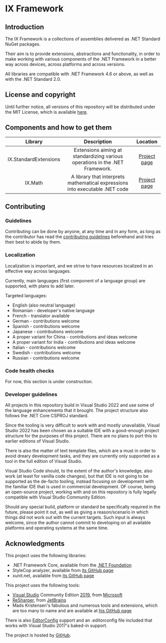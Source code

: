 # IX Framework

## Introduction

The IX Framework is a collections of assemblies delivered as .NET Standard NuGet packages.

Their aim is to provide extensions, abstractions and functionality, in order to make working with various
components of the .NET Framework in a better way across devices, across platforms and across versions.

All libraries are compatible with .NET Framework 4.6 or above, as well as with the .NET Standard 2.0.

## License and copyright

Until further notice, all versions of this repository will be distributed under the MIT License, which is
available [here](LICENSE.md).

## Components and how to get them

| Library | Description | Location |
|:-------:|:-----------:|:--------:|
| IX.StandardExtensions | Extensions aiming at standardizing various operations in the .NET Framework. | [Project page](https://github.com/adimosh/IX.StandardExtension) |
| IX.Math | A library that interprets mathematical expressions into executable .NET code | [Project page](https://github.com/adimosh/IX.Math) |

## Contributing

### Guidelines

Contributing can be done by anyone, at any time and in any form, as long as the contributor
has read the [contributing guidelines](https://adimosh.github.io/contributingguidelines)
beforehand and tries their best to abide by them.

### Localization

Localization is important, and we strive to have resources localized in an effective way across languages.

Currently, main languages (first component of a language group) are supported, with plans to add later.

Targeted languages:
- English (also neutral language)
- Romanian - developer's native language
- French - translator available
- German - contributions welcome
- Spanish - contributions welcome
- Japanese - contributions welcome
- A proper variant for China - contributions and ideas welcome
- A proper variant for India - contributions and ideas welcome
- Italian - contributions welcome
- Swedish - contributions welcome
- Russian - contributions welcome

### Code health checks

For now, this section is under construction.

### Developer guidelines

All projects in this repository build in Visual Studio 2022 and use some of the language enhancements that it brought. The project
structure also follows the .NET Core CSPROJ standard.

Since the tooling is very difficult to work with and mostly unavailable, Visual Studio 2022 has been chosen as a suitable IDE with a good-enough
project structure for the purposes of this project. There are no plans to port this to earlier editions of Visual Studio.

There is also the matter of text template files, which are a must in order to avoid dreary development tasks, and they are currently only supported
as a tool in the full edition of Visual Studio.

Visual Studio Code should, to the extent of the author's knowledge, also work (at least for vanilla code changes), but that IDE is not going to
be supported as the de-facto tooling, instead focusing on development with the familiar IDE that is used in commercial development. OF course,
being an open-source project, working with and on this repository is fully legally compatible with Visual Studio Community Edition.

Should any special build, platform or standard be specifically required in the future, please point it out, as well as giving a reason/scenario
in which things did not work out with the current targets. Such input is always welcome, since the author cannot commit to developing on all
available platforms and operating systems at the same time.

## Acknowledgments

This project uses the following libraries:

- .NET Framework Core, available from the [.NET Foundation](https://github.com/dotnet)
- StyleCop analyzer, available from [its GitHub page](https://github.com/DotNetAnalyzers/StyleCopAnalyzers)
- xunit.net, available from [its GitHub page](http://xunit.github.io/)

This project uses the following tools:

- [Visual Studio](https://visualstudio.microsoft.com/) Community Edition [2019](https://visualstudio.microsoft.com/vs/), from [Microsoft](https://www.microsoft.com)
- [ReSharper](https://www.jetbrains.com/resharper/), from [JetBrains](https://www.jetbrains.com)
- Mads Kristensen's fabulous and numerous tools and extensions, which are too many to name and are available at
[his GitHub page](https://github.com/madskristensen/)

There is also [EditorConfig](http://editorconfig.org/) support and an .editorconfig file
included that works with Visual Studio 2017's baked-in support.

The project is hosted by [GitHub](https://github.com).